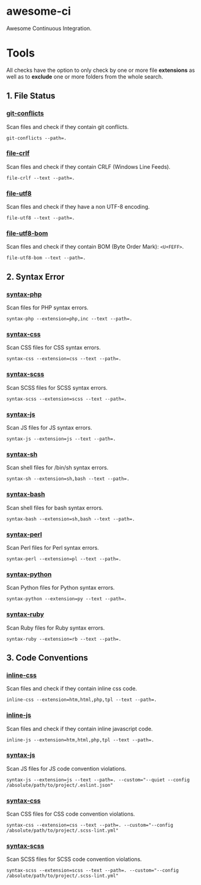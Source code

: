 # awesome-ci

Awesome Continuous Integration.




# Tools

All checks have the option to only check by one or more file **extensions** as well as to **exclude** one or more folders from the whole search.

## 1. File Status

### [git-conflicts](bin/git-conflicts)

Scan files and check if they contain git conflicts.

`git-conflicts --path=.`

### [file-crlf](bin/file-crlf)

Scan files and check if they contain CRLF (Windows Line Feeds).

`file-crlf --text --path=.`


### [file-utf8](bin/file-utf8)

Scan files and check if they have a non UTF-8 encoding.

`file-utf8 --text --path=.`

### [file-utf8-bom](bin/file-utf8-bom)

Scan files and check if they contain BOM (Byte Order Mark): `<U+FEFF>`.

`file-utf8-bom --text --path=.`


## 2. Syntax Error

### [syntax-php](bin/syntax-php)

Scan files for PHP syntax errors.

`syntax-php --extension=php,inc --text --path=.`

### [syntax-css](bin/syntax-css)

Scan CSS files for CSS syntax errors.

`syntax-css --extension=css --text --path=.`

### [syntax-scss](bin/syntax-scss)

Scan SCSS files for SCSS syntax errors.

`syntax-scss --extension=scss --text --path=.`

### [syntax-js](bin/syntax-js)

Scan JS files for JS syntax errors.

`syntax-js --extension=js --text --path=.`

### [syntax-sh](bin/syntax-sh)

Scan shell files for /bin/sh syntax errors.

`syntax-sh --extension=sh,bash --text --path=.`

### [syntax-bash](bin/syntax-bash)

Scan shell files for bash syntax errors.

`syntax-bash --extension=sh,bash --text --path=.`

### [syntax-perl](bin/syntax-perl)

Scan Perl files for Perl syntax errors.

`syntax-perl --extension=pl --text --path=.`

### [syntax-python](bin/syntax-python)

Scan Python files for Python syntax errors.

`syntax-python --extension=py --text --path=.`

### [syntax-ruby](bin/syntax-ruby)

Scan Ruby files for Ruby syntax errors.

`syntax-ruby --extension=rb --text --path=.`


## 3. Code Conventions

### [inline-css](bin/inline-css)

Scan files and check if they contain inline css code.

`inline-css --extension=htm,html,php,tpl --text --path=.`


### [inline-js](bin/inline-js)

Scan files and check if they contain inline javascript code.

`inline-js --extension=htm,html,php,tpl --text --path=.`


### [syntax-js](bin/syntax-js)

Scan JS files for JS code convention violations.

`syntax-js --extension=js --text --path=. --custom="--quiet --config /absolute/path/to/project/.eslint.json"`

### [syntax-css](bin/syntax-css)

Scan CSS files for CSS code convention violations.

`syntax-css --extension=css --text --path=. --custom="--config /absolute/path/to/project/.scss-lint.yml"`

### [syntax-scss](bin/syntax-scss)

Scan SCSS files for SCSS code convention violations.

`syntax-scss --extension=scss --text --path=. --custom="--config /absolute/path/to/project/.scss-lint.yml"`


